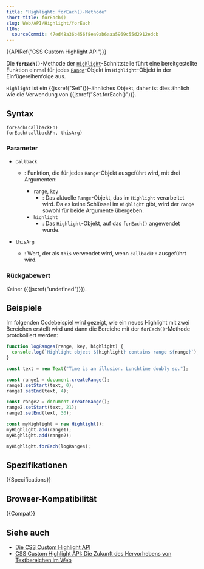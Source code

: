 ```yaml
---
title: "Highlight: forEach()-Methode"
short-title: forEach()
slug: Web/API/Highlight/forEach
l10n:
  sourceCommit: 47ed48a36b456f8ea9ab6aaa5969c55d2912edcb
---
```


{{APIRef("CSS Custom Highlight API")}}

Die **`forEach()`**-Methode der [`Highlight`](/de/docs/Web/API/Highlight)-Schnittstelle führt eine bereitgestellte Funktion einmal für jedes [`Range`](/de/docs/Web/API/Range)-Objekt im `Highlight`-Objekt in der Einfügereihenfolge aus.

`Highlight` ist ein {{jsxref("Set")}}-ähnliches Objekt, daher ist dies ähnlich wie die Verwendung von {{jsxref("Set.forEach()")}}.

## Syntax

```js-nolint
forEach(callbackFn)
forEach(callbackFn, thisArg)
```

### Parameter

- `callback`

  - : Funktion, die für jedes `Range`-Objekt ausgeführt wird, mit drei Argumenten:

    - `range`, `key`
      - : Das aktuelle `Range`-Objekt, das im `Highlight` verarbeitet wird. Da es keine
        Schlüssel im `Highlight` gibt, wird der `range` sowohl für beide Argumente übergeben.
    - `highlight`
      - : Das `Highlight`-Objekt, auf das `forEach()` angewendet wurde.

- `thisArg`
  - : Wert, der als `this` verwendet wird, wenn `callbackFn` ausgeführt wird.

### Rückgabewert

Keiner ({{jsxref("undefined")}}).

## Beispiele

Im folgenden Codebeispiel wird gezeigt, wie ein neues Highlight mit zwei Bereichen erstellt wird und dann die Bereiche mit der `forEach()`-Methode protokolliert werden:

```js
function logRanges(range, key, highlight) {
  console.log(`Highlight object ${highlight} contains range ${range}`);
}

const text = new Text("Time is an illusion. Lunchtime doubly so.");

const range1 = document.createRange();
range1.setStart(text, 0);
range1.setEnd(text, 4);

const range2 = document.createRange();
range2.setStart(text, 21);
range2.setEnd(text, 30);

const myHighlight = new Highlight();
myHighlight.add(range1);
myHighlight.add(range2);

myHighlight.forEach(logRanges);
```

## Spezifikationen

{{Specifications}}

## Browser-Kompatibilität

{{Compat}}

## Siehe auch

- [Die CSS Custom Highlight API](/de/docs/Web/API/CSS_Custom_Highlight_API)
- [CSS Custom Highlight API: Die Zukunft des Hervorhebens von Textbereichen im Web](https://css-tricks.com/css-custom-highlight-api-early-look/)
